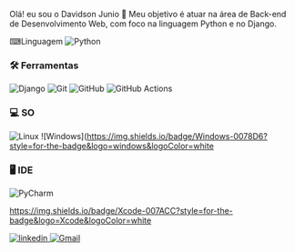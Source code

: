 Olá! eu sou o Davidson Junio 👋
Meu objetivo é atuar na área de Back-end de Desenvolvimento Web, com foco na linguagem Python e no Django.

⌨Linguagem 
![Python](https://img.shields.io/badge/Python-3776AB?style=for-the-badge&logo=python&logoColor=white)

### <strong>🛠 Ferramentas</strong>

![Django](https://img.shields.io/badge/Django-092E20?style=for-the-badge&logo=django&logoColor=white)
![Git](https://img.shields.io/badge/Git-F05032?style=for-the-badge&logo=git&logoColor=white)
![GitHub](https://img.shields.io/badge/GitHub-100000?style=for-the-badge&logo=github&logoColor=white)
![GitHub Actions](https://img.shields.io/badge/GitHub_Actions-2088FF?style=for-the-badge&logo=github-actions&logoColor=white)


### <strong>‍💻 SO</strong>
![Linux](https://img.shields.io/badge/Linux-FCC624?style=for-the-badge&logo=linux&logoColor=black)
![Windows](https://img.shields.io/badge/Windows-0078D6?style=for-the-badge&logo=windows&logoColor=white



### <strong>🖥 IDE</strong>
![PyCharm](https://img.shields.io/badge/PyCharm-000000.svg?&style=for-the-badge&logo=PyCharm&logoColor=white)

https://img.shields.io/badge/Xcode-007ACC?style=for-the-badge&logo=Xcode&logoColor=white

<a target='_blank' href='djunio239@gmail.com'>![linkedin](https://img.shields.io/badge/LinkedIn-0077B5?style=for-the-badge&logo=linkedin&logoColor=white)
<a target='_blank' href='djunio239@gmail.com'>![Gmail](https://img.shields.io/badge/Gmail-D14836?style=for-the-badge&logo=gmail&logoColor=white)
